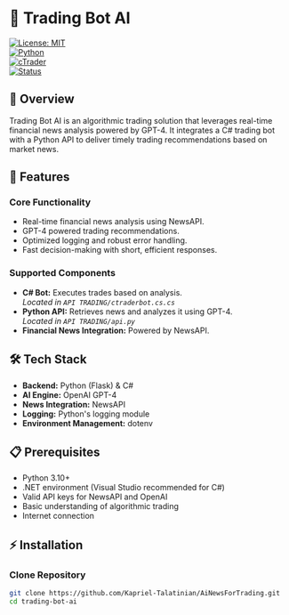 # 🤖 Trading Bot AI

[![License: MIT](https://img.shields.io/badge/License-MIT-yellow.svg)](https://opensource.org/licenses/MIT)  
[![Python](https://img.shields.io/badge/Python-3.10+-blue.svg)](https://www.python.org/)  
[![cTrader](https://img.shields.io/badge/cTrader-Latest-green.svg)](https://www.ctrader.com/)  
[![Status](https://img.shields.io/badge/Status-Active-success.svg)]()

## 📌 Overview

Trading Bot AI is an algorithmic trading solution that leverages real-time financial news analysis powered by GPT-4. It integrates a C# trading bot with a Python API to deliver timely trading recommendations based on market news.

## 🚀 Features

### Core Functionality
- Real-time financial news analysis using NewsAPI.
- GPT-4 powered trading recommendations.
- Optimized logging and robust error handling.
- Fast decision-making with short, efficient responses.

### Supported Components
- **C# Bot:** Executes trades based on analysis.  
  *Located in `API TRADING/ctraderbot.cs.cs`*
- **Python API:** Retrieves news and analyzes it using GPT-4.  
  *Located in `API TRADING/api.py`*
- **Financial News Integration:** Powered by NewsAPI.

## 🛠 Tech Stack
- **Backend:** Python (Flask) & C#
- **AI Engine:** OpenAI GPT-4
- **News Integration:** NewsAPI
- **Logging:** Python's logging module
- **Environment Management:** dotenv

## 📋 Prerequisites
- Python 3.10+  
- .NET environment (Visual Studio recommended for C#)  
- Valid API keys for NewsAPI and OpenAI  
- Basic understanding of algorithmic trading  
- Internet connection

## ⚡ Installation

### Clone Repository
```bash
git clone https://github.com/Kapriel-Talatinian/AiNewsForTrading.git
cd trading-bot-ai
